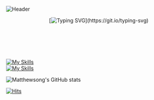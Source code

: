 ![Header](https://capsule-render.vercel.app/api?type=venom&color=008000&height=150&section=header&text=Hello%20👋%20&animation=fadeIn&fontColor=ffffff)

<div align="center">
  
  [![Typing SVG](https://readme-typing-svg.demolab.com?font=Fira+Code&weight=600&size=24&duration=4000&pause=1000&color=36BB12&width=435&lines=Attitude+quickly+becomes+skill.)](https://git.io/typing-svg)

</div>


<br/>
<br/>
<br/>
<br/>

[![My Skills](https://skillicons.dev/icons?i=next,react,ts,js,tailwind&theme=light)](https://skillicons.dev)
<br/>
[![My Skills](https://skillicons.dev/icons?i=git,github,githubactions,figma,notion&theme=light)](https://skillicons.dev)


![Matthewsong's GitHub stats](https://github-readme-stats.vercel.app/api?username=BeMatthewsong&theme=catppuccin_mocha&show_icons=true)

[![Hits](https://hits.seeyoufarm.com/api/count/incr/badge.svg?url=https%3A%2F%2Fgithub.com%2FBeMatthewsong&count_bg=%23000000&title_bg=%23000000&icon=github.svg&icon_color=%23E7E7E7&title=hits&edge_flat=false)](https://hits.seeyoufarm.com)
